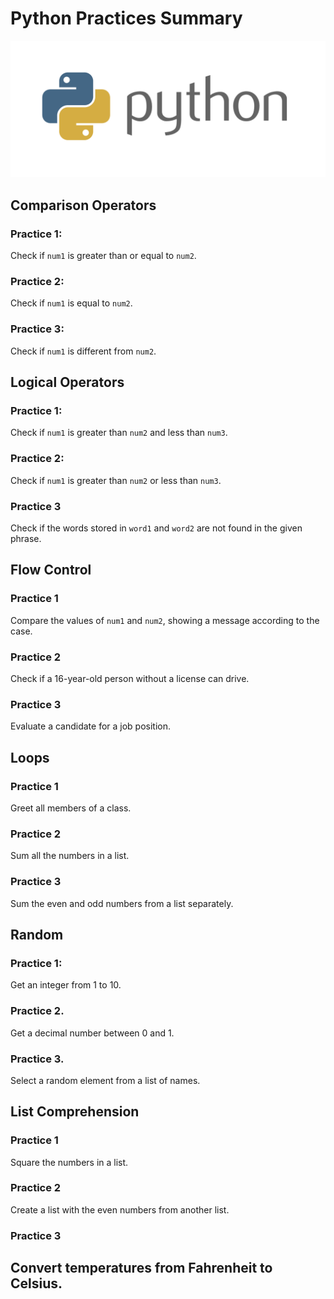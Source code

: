 # Python Practices Summary

![Python Logo](https://github.com/MontielAguilar/30-Vol-1-Python-Exercises-Complementary/raw/main/python-logo.png)

## Comparison Operators

### Practice 1:
Check if `num1` is greater than or equal to `num2`.

### Practice 2:
Check if `num1` is equal to `num2`.

### Practice 3:
Check if `num1` is different from `num2`.

## Logical Operators

### Practice 1:
Check if `num1` is greater than `num2` and less than `num3`.

### Practice 2:
Check if `num1` is greater than `num2` or less than `num3`.

### Practice 3
Check if the words stored in `word1` and `word2` are not found in the given phrase.

## Flow Control

### Practice 1
Compare the values of `num1` and `num2`, showing a message according to the case.

### Practice 2
Check if a 16-year-old person without a license can drive.

### Practice 3
Evaluate a candidate for a job position.

## Loops

### Practice 1
Greet all members of a class.

### Practice 2
Sum all the numbers in a list.

### Practice 3
Sum the even and odd numbers from a list separately.

## Random

### Practice 1:
Get an integer from 1 to 10.

### Practice 2.
Get a decimal number between 0 and 1.

### Practice 3.
Select a random element from a list of names.

## List Comprehension

### Practice 1
Square the numbers in a list.

### Practice 2
Create a list with the even numbers from another list.

### Practice 3
Convert temperatures from Fahrenheit to Celsius.
---
